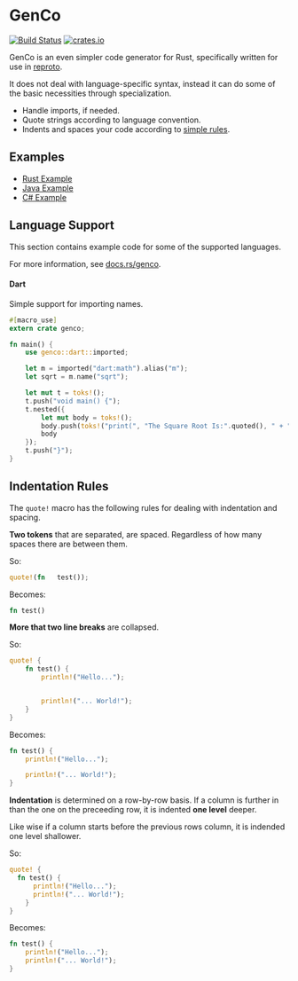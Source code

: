 # GenCo

[![Build Status](https://travis-ci.org/udoprog/genco.svg?branch=master)](https://travis-ci.org/udoprog/genco)
[![crates.io](https://img.shields.io/crates/v/genco.svg?maxAge=2592000)](https://crates.io/crates/genco)

GenCo is an even simpler code generator for Rust, specifically written for use in [reproto][reproto].

It does not deal with language-specific syntax, instead it can do some of the basic necessities
through specialization.

* Handle imports, if needed.
* Quote strings according to language convention.
* Indents and spaces your code according to [simple rules](#indentation-rules).

[reproto]: https://github.com/reproto/reproto

## Examples

* [Rust Example](/examples/rust.rs)
* [Java Example](/examples/rust.rs)
* [C# Example](/examples/csharp.rs)

## Language Support

This section contains example code for some of the supported languages.

For more information, see [docs.rs/genco](https://docs.rs/genco).

#### Dart

Simple support for importing names.

```rust
#[macro_use]
extern crate genco;

fn main() {
    use genco::dart::imported;

    let m = imported("dart:math").alias("m");
    let sqrt = m.name("sqrt");

    let mut t = toks!();
    t.push("void main() {");
    t.nested({
        let mut body = toks!();
        body.push(toks!("print(", "The Square Root Is:".quoted(), " + ", sqrt, "(42));"));
        body
    });
    t.push("}");
}
```

## Indentation Rules

The `quote!` macro has the following rules for dealing with indentation and
spacing.

**Two tokens** that are separated, are spaced. Regardless of how many spaces
there are between them.

So:

```rust
quote!(fn   test());
```

Becomes:

```rust
fn test()
```

**More that two line breaks** are collapsed.

So:

```rust
quote! {
    fn test() {
        println!("Hello...");


        println!("... World!");
    }
}
```

Becomes:

```rust
fn test() {
    println!("Hello...");

    println!("... World!");
}
```

**Indentation** is determined on a row-by-row basis. If a column is further in
than the one on the preceeding row, it is indented **one level** deeper.

Like wise if a column starts before the previous rows column, it is indended one
level shallower.

So:

```rust
quote! {
  fn test() {
      println!("Hello...");
      println!("... World!");
    }
}
```

Becomes:

```rust
fn test() {
    println!("Hello...");
    println!("... World!");
}
```